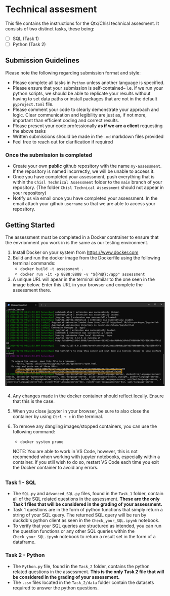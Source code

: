 # Technical assesment

This file contains the instructions for the Qtx/Chisl technical assesment.
It consists of two distinct tasks, these being:

- [ ] SQL (Task 1)
- [ ] Python (Task 2)

## Submission Guidelines

Please note the following regarding submission format and style:

-	Please complete all tasks in `Python` unless another language is specified.
-	Please ensure that your submission is self-contained– i.e. if we run your python scripts, we should be able to replicate your results without having to set data paths or install packages that are not in the default `pyproject.toml` file.
-	Please comment your code to clearly demonstrate your approach and logic. Clear communication and legibility are just as, if not more, important than efficient coding and correct results.
-	Please present your code professionally **as if we are a client** requesting the above tasks 
- Written submissions should be made in the `.md` markdown files provided
-	Feel free to reach out for clarification if required

### Once the submission is completed

- Create your own __public__ github repository with the name `my-assessment`. If the repository is named incorrectly, we will be unable to access it.
- Once you have completed your assessment, push everything that is within the `Chisl Technical Assessment` folder to the `main` branch of your repository. (The folder `Chisl Technical Assessment` should not appear in your repository)
- Notify us via email once you have completed your assessment. In the email attach your github `username` so that we are able to access your repository. 

## Getting Started

The assessment must be completed in a Docker contrainer to ensure that the envrionment you work in is the same as our testing environment.

1. Install Docker on your system from https://www.docker.com
2. Build and run the docker image from the Dockerfile using the following terminal commands:
    - `docker build -t assessment .`
    - `docker run -it -p 8888:8888 -v "${PWD}:/app" assessment`
3. A unique URL will apear in the terminal similar to the one seen in the image below. Enter this URL in your browser and complete the assessment there.
## ![Alt text](<jupyter URL.png>)

4. Any changes made in the docker container should reflect locally. Ensure that this is the case.
5. When you close jupyter in your browser, be sure to also close the container by using `Ctrl + c` in the terminal.
6. To remove any dangling images/stopped containers, you can use the following command:
    - `docker system prune`

    NOTE: You are able to work in VS Code, however, this is not recomended when working with jupyter notebooks, especially within a container. If you still wish to do so, restart VS Code each time you exit the Docker container to avoid any errors.
##


### Task 1 - SQL

- The `SQL.py` and `Advanced_SQL.py` files, found in the `Task_1` folder, contain all of the SQL related questions in the assessment.  **These are the only Task 1 files that will be considered in the grading of your assessment.**
- Task 1 questions are in the form of python functions that simply return a string of your SQL query. The returned SQL query will be run by duckdb's python client as seen in the `Check_your_SQL.ipynb` notebook.
- To verify that your SQL queries are structured as intended, you can run the question functions or any other SQL queries within the `Check_your_SQL.ipynb` notebook to return a result set in the form of a dataframe.


### Task 2 - Python
- The `Python.py` file, found in the `Task_2` folder, contains the python related questions in the assessment. **This is the only Task 2 file that will be considered in the grading of your assessment.**
- The `.csv` files located in the `Task_2/data` folder contain the datasets required to answer the python questions.
